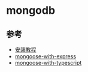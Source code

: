 # mongodb

## 参考
- [安装教程](https://www.runoob.com/mongodb/mongodb-linux-install.html)
- [mongoose-with-express](https://github.com/madhums/node-express-mongoose-demo)
- [mongoose-with-typescript](hhttps://github.com/tomanagle/Mongoose-TypeScript-example)